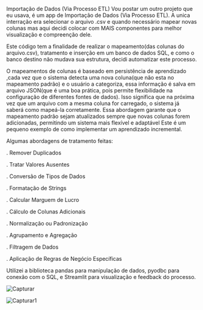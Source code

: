 Importação de Dados (Via Processo ETL)
Vou postar um outro projeto que eu usava, é um app de Importação de Dados (Via Processo ETL).
A unica interração era selecionar o arquivo .csv e quando necessário mapear novas colunas mas aqui decidi colocar com MAIS componentes para melhor visualização e compreenção dele.

Este código tem a finalidade de realizar o mapeamento(das colunas do arquivo.csv), tratamento e inserção em um banco de dados SQL, e como o banco destino não mudava sua estrutura, decidi automatizar este processo.

O mapeamentos de colunas é baseado em persistência de aprendizado ,cada vez que o sistema detecta uma nova coluna(que não esta no mapeamento padrão) e o usuário a categoriza, essa informação é salva em arquivo JSON(que é uma boa prática, pois permite flexibilidade na configuração de diferentes fontes de dados). Isso significa que na próxima vez que um arquivo com a mesma coluna for carregado, o sistema já saberá como mapeá-la corretamente.
Essa abordagem garante que o mapeamento padrão sejam atualizados sempre que novas colunas forem adicionadas, permitindo um sistema mais flexível e adaptável
Este é um pequeno exemplo de como implementar um aprendizado incremental.

Algumas abordagens de tratamento feitas:

. Remover Duplicados

. Tratar Valores Ausentes

. Conversão de Tipos de Dados
   
. Formatação de Strings

. Calcular Marguem de Lucro
    
. Cálculo de Colunas Adicionais
 
. Normalização ou Padronização

. Agrupamento e Agregação

. Filtragem de Dados
     
. Aplicação de Regras de Negócio Específicas
   

Utilizei a biblioteca pandas para manipulação de dados, pyodbc para conexão com o SQL, e Streamlit para visualização e feedback do processo.

![Capturar](https://github.com/user-attachments/assets/55cdd541-3301-45b4-ba02-5aa66e19248f)

![Capturar1](https://github.com/user-attachments/assets/6e2d84f9-ff1d-4ecc-88c7-1efe3b1b73c1)


